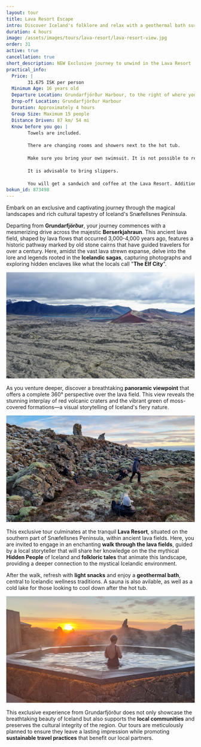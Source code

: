 ```yaml
---
layout: tour
title: Lava Resort Escape
intro: Discover Iceland's folklore and relax with a geothermal bath surrounded by lava fields 
duration: 4 hours
image: /assets/images/tours/lava-resort/lava-resort-view.jpg
order: 31
active: true
cancellation: true
short_description: NEW Exclusive journey to unwind in the Lava Resort
practical_info:
  Price: |
        31.675 ISK per person
  Minimum Age: 16 years old
  Departure Location: Grundarfjörður Harbour, to the right of where you disembark from your ship/tender
  Drop-off Location: Grundarfjörður Harbour
  Duration: Approximately 4 hours
  Group Size: Maximum 15 people
  Distance Driven: 87 km/ 54 mi
  Know before you go: |
        Towels are included.

        There are changing rooms and showers next to the hot tub.

        Make sure you bring your own swimsuit. It is not possible to rent it at the Lava Resort.

        It is advisable to bring slippers.

        You will get a sandwich and coffee at the Lava Resort. Additional food or drinks are not included.          
bokun_id: 873498
---
```


Embark on an exclusive and captivating journey through the magical landscapes and rich cultural tapestry of Iceland's Snæfellsnes Peninsula. 

Departing from **Grundarfjörður**, your journey commences with a mesmerizing drive across the majestic **Berserkjahraun**. 
This ancient lava field, shaped by lava flows that occurred 3,000-4,000 years ago, features a historic pathway marked by old stone cairns that have guided travelers for over a century. 
Here, amidst the vast lava strewn expanse, delve into the lore and legends rooted in the **Icelandic sagas**, capturing photographs and exploring hidden enclaves like what the locals call "**The Elf City**".

<span class="image fit"><img src="/assets/images/tours/lava-resort/red-crater.JPG" alt="" /></span>

As you venture deeper, discover a breathtaking **panoramic viewpoint** that offers a complete 360° perspective over the lava field. This view reveals the stunning interplay of red volcanic craters and the vibrant green of moss-covered formations—a visual storytelling of Iceland's fiery nature.

<span class="image fit"><img src="/assets/images/tours/lava-resort/walk-lava-field.jpg" alt="" /></span>

This exclusive tour culminates at the tranquil **Lava Resort**, situated on the southern part of Snæfellsnes Peninsula, within ancient lava fields.
Here, you are invited to engage in an enchanting **walk through the lava fields**, guided by a local storyteller that will share her knowledge on the the mythical **Hidden People** of Iceland and **folkloric tales** that animate this landscape, providing a deeper connection to the mystical Icelandic environment.

After the walk, refresh with **light snacks** and enjoy a **geothermal bath**, central to Icelandic wellness traditions. A sauna is also avilable, as well as a cold lake for those looking to cool down after the hot tub.

<span class="image fit"><img src="/assets/images/tours/lava-resort/hot-tub.jpeg" alt="" /></span>

This exclusive experience from Grundarfjörður does not only showcase the breathtaking beauty of Iceland but also supports the **local communities** and preserves the cultural integrity of the region. 
Our tours are meticulously planned to ensure they leave a lasting impression while promoting **sustainable travel practices** that benefit our local partners.